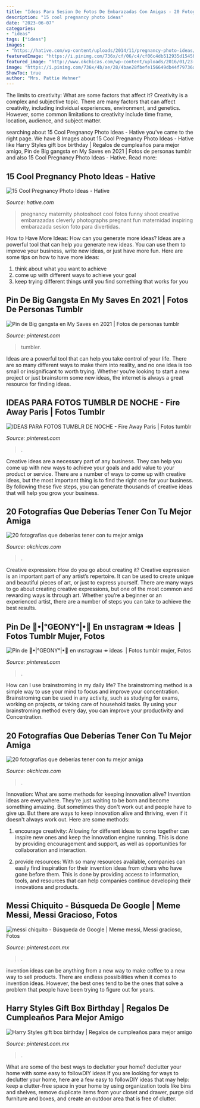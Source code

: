 ```yaml
---
title: "Ideas Para Sesion De Fotos De Embarazadas Con Amigas - 20 Fotografías Que Deberías Tener Con Tu Mejor Amiga"
description: "15 cool pregnancy photo ideas"
date: "2023-06-07"
categories:
- "ideas"
tags: ["ideas"]
images:
- "https://hative.com/wp-content/uploads/2014/11/pregnancy-photo-ideas/3-cool-pregnancy-photo-ideas.jpg"
featuredImage: "https://i.pinimg.com/736x/cf/06/c4/cf06c4db512935d1545b2be1fdfb2481.jpg"
featured_image: "http://www.okchicas.com/wp-content/uploads/2016/01/23-fotos-que-debes-hacer-con-tu-mejor-amiga-13.jpg"
image: "https://i.pinimg.com/736x/4b/ae/28/4bae28fbefe156649db44f79736aed7e.jpg"
ShowToc: true
author: "Mrs. Pattie Wehner"
---
```



The limits to creativity: What are some factors that affect it?
Creativity is a complex and subjective topic. There are many factors that can affect creativity, including individual experiences, environment, and genetics. However, some common limitations to creativity include time frame, location, audience, and subject matter.

	

		
searching about 15 Cool Pregnancy Photo Ideas - Hative you've came to the right page. We have 8 Images about 15 Cool Pregnancy Photo Ideas - Hative like Harry Styles gift box birthday | Regalos de cumpleaños para mejor amigo, Pin de Big gangsta en My Saves en 2021 | Fotos de personas tumblr and also 15 Cool Pregnancy Photo Ideas - Hative. Read more:
		
    
## 15 Cool Pregnancy Photo Ideas - Hative

<img loading=lazy src="https://hative.com/wp-content/uploads/2014/11/pregnancy-photo-ideas/3-cool-pregnancy-photo-ideas.jpg" onerror="this.onerror=null;this.src='https://tse1.mm.bing.net/th?id=OIP.qHU2V3l28ZwLBin6MURl-AHaLY&amp;pid=15.1';" alt="15 Cool Pregnancy Photo Ideas - Hative">

_Source: hative.com_

>pregnancy maternity photoshoot cool fotos funny shoot creative embarazadas cleverly photographs pregnant fun maternidad inspiring embarazada sesion foto para divertidas. 

	

How to Have More Ideas: How can you generate more ideas?
Ideas are a powerful tool that can help you generate new ideas. You can use them to improve your business, write new ideas, or just have more fun. Here are some tips on how to have more ideas: 
1. think about what you want to achieve 
2. come up with different ways to achieve your goal 
3. keep trying different things until you find something that works for you 

    
## Pin De Big Gangsta En My Saves En 2021 | Fotos De Personas Tumblr

<img loading=lazy src="https://i.pinimg.com/originals/f0/77/f0/f077f0ac1e0d70cc87870191bafa1e03.jpg" onerror="this.onerror=null;this.src='https://tse4.mm.bing.net/th?id=OIP.O0wLyEeiQsBb0SHRvWQTBgHaNK&amp;pid=15.1';" alt="Pin de Big gangsta en My Saves en 2021 | Fotos de personas tumblr">

_Source: pinterest.com_

>tumbler. 

	

Ideas are a powerful tool that can help you take control of your life. There are so many different ways to make them into reality, and no one idea is too small or insignificant to worth trying. Whether you’re looking to start a new project or just brainstorm some new ideas, the internet is always a great resource for finding ideas.

    
## IDEAS PARA FOTOS TUMBLR DE NOCHE - Fire Away Paris | Fotos Tumblr

<img loading=lazy src="https://i.pinimg.com/736x/4b/ae/28/4bae28fbefe156649db44f79736aed7e.jpg" onerror="this.onerror=null;this.src='https://tse1.mm.bing.net/th?id=OIP.nfvz3b0qqQbuyzCC8gsgGAHaJ4&amp;pid=15.1';" alt="IDEAS PARA FOTOS TUMBLR DE NOCHE - Fire Away Paris | Fotos tumblr">

_Source: pinterest.com_

>. 

	

Creative ideas are a necessary part of any business. They can help you come up with new ways to achieve your goals and add value to your product or service. There are a number of ways to come up with creative ideas, but the most important thing is to find the right one for your business. By following these five steps, you can generate thousands of creative ideas that will help you grow your business.

    
## 20 Fotografías Que Deberías Tener Con Tu Mejor Amiga

<img loading=lazy src="http://www.okchicas.com/wp-content/uploads/2016/01/23-fotos-que-debes-hacer-con-tu-mejor-amiga-13.jpg" onerror="this.onerror=null;this.src='https://tse2.mm.bing.net/th?id=OIP.fP62cgguu8yoxYqAMHVrygHaKn&amp;pid=15.1';" alt="20 fotografías que deberías tener con tu mejor amiga">

_Source: okchicas.com_

>. 

	

Creative expression: How do you go about creating it?
Creative expression is an important part of any artist’s repertoire. It can be used to create unique and beautiful pieces of art, or just to express yourself. There are many ways to go about creating creative expressions, but one of the most common and rewarding ways is through art. Whether you’re a beginner or an experienced artist, there are a number of steps you can take to achieve the best results.

    
## Pin De 🧠•|°GEONY°|•🧠 En ιnѕтagraм ↠ Ideas ️ | Fotos Tumblr Mujer, Fotos

<img loading=lazy src="https://i.pinimg.com/736x/13/e8/a7/13e8a70d56f6cf6aa022a144b2b74332.jpg" onerror="this.onerror=null;this.src='https://tse2.mm.bing.net/th?id=OIP.IQyuPPlNJYcb-Fz05zRkaQHaNK&amp;pid=15.1';" alt="Pin de 🧠•|°GEONY°|•🧠 en ιnѕтagraм ↠ ideas ️ | Fotos tumblr mujer, Fotos">

_Source: pinterest.com_

>. 

	

How can I use brainstroming in my daily life?
The brainstroming method is a simple way to use your mind to focus and improve your concentration. Brainstroming can be used in any activity, such as studying for exams, working on projects, or taking care of household tasks. By using your brainstroming method every day, you can improve your productivity and Concentration.

    
## 20 Fotografías Que Deberías Tener Con Tu Mejor Amiga

<img loading=lazy src="https://www.okchicas.com/wp-content/uploads/2016/01/23-fotos-que-debes-hacer-con-tu-mejor-amiga-12.jpg" onerror="this.onerror=null;this.src='https://tse1.mm.bing.net/th?id=OIP.o1An_TuotFmYGuVQFsS3uAHaEd&amp;pid=15.1';" alt="20 fotografías que deberías tener con tu mejor amiga">

_Source: okchicas.com_

>. 

	

Innovation: What are some methods for keeping innovation alive?
Invention ideas are everywhere. They're just waiting to be born and become something amazing. But sometimes they don't work out and people have to give up. But there are ways to keep innovation alive and thriving, even if it doesn't always work out. Here are some methods:
1. encourage creativity: Allowing for different ideas to come together can inspire new ones and keep the innovation engine running. This is done by providing encouragement and support, as well as opportunities for collaboration and interaction.

2. provide resources: With so many resources available, companies can easily find inspiration for their invention ideas from others who have gone before them. This is done by providing access to information, tools, and resources that can help companies continue developing their innovations and products.


    
## Messi Chiquito - Búsqueda De Google | Meme Messi, Messi Gracioso, Fotos

<img loading=lazy src="https://i.pinimg.com/736x/bd/10/77/bd1077fc515fff7d6795d22731f79007.jpg" onerror="this.onerror=null;this.src='https://tse3.mm.bing.net/th?id=OIP.SvEzOkhyizxwcxvdBjAwmAAAAA&amp;pid=15.1';" alt="messi chiquito - Búsqueda de Google | Meme messi, Messi gracioso, Fotos">

_Source: pinterest.com.mx_

>. 

	

invention ideas can be anything from a new way to make coffee to a new way to sell products. There are endless possibilities when it comes to invention ideas. However, the best ones tend to be the ones that solve a problem that people have been trying to figure out for years.

    
## Harry Styles Gift Box Birthday | Regalos De Cumpleaños Para Mejor Amigo

<img loading=lazy src="https://i.pinimg.com/736x/cf/06/c4/cf06c4db512935d1545b2be1fdfb2481.jpg" onerror="this.onerror=null;this.src='https://tse1.mm.bing.net/th?id=OIP.985ITnsxwKgEUfx8HnhIcAHaJ3&amp;pid=15.1';" alt="Harry Styles gift box birthday | Regalos de cumpleaños para mejor amigo">

_Source: pinterest.com.mx_

>. 

	

What are some of the best ways to declutter your home?
declutter your home with some easy to followDIY ideas 
If you are looking for ways to declutter your home, here are a few easy to followDIY ideas that may help: keep a clutter-free space in your home by using organization tools like bins and shelves, remove duplicate items from your closet and drawer, purge old furniture and boxes, and create an outdoor area that is free of clutter.

